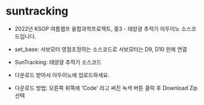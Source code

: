 # suntracking

* 2022년 KSOP 여름캠프 융합과학프로젝트, 중3 - 태양광 추적기 아두이노 소스코드입니다. 

* set_base: 서보모터 영점조정하는 소스코드로 서보모터는  D9, D10 핀에 연결
* SunTracking: 태양광 추적기 소스코드 

* 다운로드 받아서 아두이노에 업로드하세요. 
* 다운로드 방법: 오른쪽 위쪽에 'Code' 라고 써진 녹색 버튼 클릭 후 Download Zip 선택


